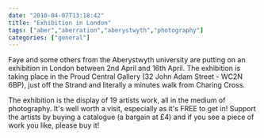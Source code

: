 ```yaml
---
date: "2010-04-07T13:18:42"
title: "Exhibition in London"
tags: ["aber","aberration","aberystwyth","photography"]
categories: ["general"]
---
```


Faye and some others from the Aberystwyth university are putting on an exhibition in London between 2nd April and 16th April.  The exhibition is taking place in the Proud Central Gallery (32 John Adam Street - WC2N 6BP), just off the Strand and literally a minutes walk from Charing Cross.
<!--more-->
The exhibition is the display of 19 artists work, all in the medium of photography.  It's well worth a visit, especially as it's FREE to get in!  Support the artists by buying a catalogue (a bargain at  £4) and if you see a piece of work you like, please buy it!
